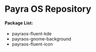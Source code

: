 
# Payra OS Repository

#### Package List:

- payraos-fluent-kde
- payraos-gnome-background
- payraos-fluent-icon
